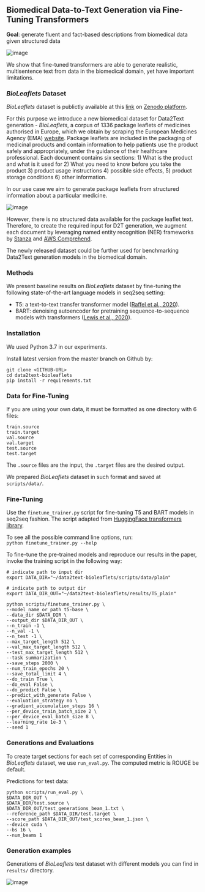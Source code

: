 ## Biomedical Data-to-Text Generation via Fine-Tuning Transformers

**Goal**: generate fluent and fact-based descriptions from biomedical data given structured data

![image](https://user-images.githubusercontent.com/14000852/120023051-8dacd280-bfed-11eb-81ae-eeae88c8f79a.png)

We show that fine-tuned transformers are able to generate realistic, multisentence text from data in the biomedical domain, yet have important limitations.  

### *BioLeaflets* Dataset

*BioLeaflets* dataset is publictly available at this [link](https://zenodo.org/record/5196178#.YRZs1nUzZQJ) on [Zenodo platform](https://about.zenodo.org/).

For this purpose we introduce a new biomedical dataset for Data2Text generation - *BioLeaflets*, a corpus of 1336 package leaflets of medicines authorised in Europe, which we obtain by scraping the European Medicines Agency (EMA) [website](https://www.ema.europa.eu/en/glossary/package-leaflet). 
Package leaflets are included in the packaging of medicinal products and contain information to help patients use the product safely and appropriately, under the guidance of their healthcare professional. 
Each document contains six sections: 1) What is the product and what is it used for 2) What you need to know before you take the product 3) product usage instructions 4) possible side effects, 5) product storage conditions 6) other information. 

In our use case we aim to generate package leaflets from structured information about a particular medicine.

![image](https://user-images.githubusercontent.com/14000852/120022403-a7014f00-bfec-11eb-81c9-31325fdc3620.png)


However, there is no structured data available for the package leaflet text. 
Therefore, to create the required input for D2T generation, we augment each document by leveraging named entity recognition (NER) frameworks by [Stanza](https://github.com/stanfordnlp/stanza) and [AWS Comprehend](https://aws.amazon.com/comprehend/).  

The newly released dataset could be further used for benchmarking Data2Text generation models in the biomedical domain. 

### Methods

We present baseline results on *BioLeaflets* dataset by fine-tuning the following state-of-the-art language models in seq2seq setting:   
- T5: a text-to-text transfer transformer model ([Raffel et al., 2020](https://arxiv.org/pdf/1910.10683.pdf)).  
- BART: denoising autoencoder for pretraining sequence-to-sequence models with transformers ([Lewis et al., 2020](https://arxiv.org/pdf/1910.13461.pdf)).  


### Installation
We used Python 3.7 in our experiments.  

Install latest version from the master branch on Github by:
```
git clone <GITHUB-URL>
cd data2text-bioleaflets
pip install -r requirements.txt
```

### Data for Fine-Tuning

If you are using your own data, it must be formatted as one directory with 6 files:   
```
train.source
train.target
val.source
val.target
test.source
test.target
```

The `.source` files are the input, the `.target` files are the desired output.   

We prepared *BioLeaflets* dataset in such format and saved at `scripts/data/`.

### Fine-Tuning

Use the `finetune_trainer.py` script for fine-tuning T5 and BART models in seq2seq fashion. The script adapted from [HuggingFace transformers library](https://github.com/huggingface/transformers).   

To see all the possible command line options, run:   
`python finetune_trainer.py --help`


To fine-tune the pre-trained models and reproduce our results in the paper, invoke the training script in the following way:   

```
# indicate path to input dir
export DATA_DIR="~/data2text-bioleaflets/scripts/data/plain"

# indicate path to output dir
export DATA_DIR_OUT="~/data2text-bioleaflets/results/T5_plain"
```

```
python scripts/finetune_trainer.py \
--model_name_or_path t5-base \
--data_dir $DATA_DIR \
--output_dir $DATA_DIR_OUT \
--n_train -1 \
--n_val -1 \
--n_test -1 \
--max_target_length 512 \
--val_max_target_length 512 \
--test_max_target_length 512 \
--task summarization \
--save_steps 2000 \
--num_train_epochs 20 \
--save_total_limit 4 \
--do_train True \
--do_eval False \
--do_predict False \
--predict_with_generate False \
--evaluation_strategy no \
--gradient_accumulation_steps 16 \
--per_device_train_batch_size 2 \
--per_device_eval_batch_size 8 \
--learning_rate 1e-3 \
--seed 1
```

### Generations and Evaluations
To create target sections for each set of corresponding Entities in *BioLeaflets* dataset, we use `run_eval.py`. 
The computed metric is ROUGE be default.   

Predictions for test data:     
```
python scripts/run_eval.py \
$DATA_DIR_OUT \
$DATA_DIR/test.source \
$DATA_DIR_OUT/test_generations_beam_1.txt \
--reference_path $DATA_DIR/test.target \
--score_path $DATA_DIR_OUT/test_scores_beam_1.json \
--device cuda \
--bs 16 \
--num_beams 1
```




### Generation examples

Generations of *BioLeaflets* test dataset with different models you can find in `results/` directory.  

![image](https://user-images.githubusercontent.com/14000852/120937066-a747cb80-c70b-11eb-8155-2b3c72a69326.png)
